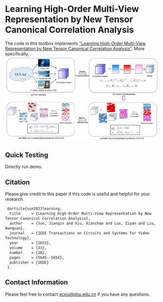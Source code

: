 # Learning High-Order Multi-View Representation by New Tensor Canonical Correlation Analysis

The code in this toolbox implements ["Learning High-Order Multi-View Representation by New Tensor Canonical Correlation Analysis"](https://ieeexplore.ieee.org/abstract/document/10091146). More specifically, 
![alt text](./framework.png)

Quick Testing
---------------------
Directly run demo.

Citation
---------------------
Please give credit to this paper if this code is useful and helpful for your research.

     @article{sun2023learning,
      title     = {Learning High-Order Multi-View Representation by New Tensor Canonical Correlation Analysis},
      author    = {Sun, Jianqin and Xiu, Xianchao and Luo, Ziyan and Liu, Wanquan},
      journal   = {IEEE Transactions on Circuits and Systems for Video Technology},
      year      = {2023},
      volume    = {33},
      number    = {10},
      pages     = {5645--5654},
      publisher = {IEEE}
     }


Contact Information
---------------------
Please feel free to contact xcxiu@shu.edu.cn if you have any questions.
